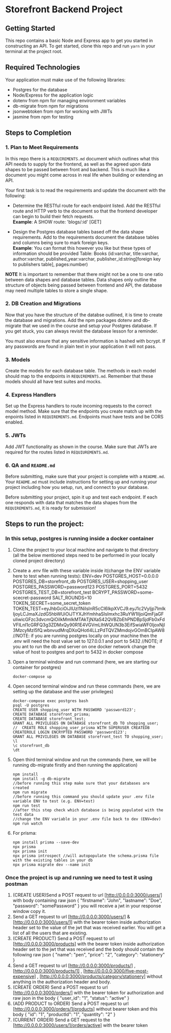 # Storefront Backend Project

## Getting Started

This repo contains a basic Node and Express app to get you started in constructing an API. To get started, clone this repo and run `yarn` in your terminal at the project root.

## Required Technologies

Your application must make use of the following libraries:

- Postgres for the database
- Node/Express for the application logic
- dotenv from npm for managing environment variables
- db-migrate from npm for migrations
- jsonwebtoken from npm for working with JWTs
- jasmine from npm for testing

## Steps to Completion

### 1. Plan to Meet Requirements

In this repo there is a `REQUIREMENTS.md` document which outlines what this API needs to supply for the frontend, as well as the agreed upon data shapes to be passed between front and backend. This is much like a document you might come across in real life when building or extending an API.

Your first task is to read the requirements and update the document with the following:

- Determine the RESTful route for each endpoint listed. Add the RESTful route and HTTP verb to the document so that the frontend developer can begin to build their fetch requests.  
  **Example**: A SHOW route: 'blogs/:id' [GET]

- Design the Postgres database tables based off the data shape requirements. Add to the requirements document the database tables and columns being sure to mark foreign keys.  
  **Example**: You can format this however you like but these types of information should be provided
  Table: Books (id:varchar, title:varchar, author:varchar, published_year:varchar, publisher_id:string[foreign key to publishers table], pages:number)

**NOTE** It is important to remember that there might not be a one to one ratio between data shapes and database tables. Data shapes only outline the structure of objects being passed between frontend and API, the database may need multiple tables to store a single shape.

### 2. DB Creation and Migrations

Now that you have the structure of the databse outlined, it is time to create the database and migrations. Add the npm packages dotenv and db-migrate that we used in the course and setup your Postgres database. If you get stuck, you can always revisit the database lesson for a reminder.

You must also ensure that any sensitive information is hashed with bcrypt. If any passwords are found in plain text in your application it will not pass.

### 3. Models

Create the models for each database table. The methods in each model should map to the endpoints in `REQUIREMENTS.md`. Remember that these models should all have test suites and mocks.

### 4. Express Handlers

Set up the Express handlers to route incoming requests to the correct model method. Make sure that the endpoints you create match up with the enpoints listed in `REQUIREMENTS.md`. Endpoints must have tests and be CORS enabled.

### 5. JWTs

Add JWT functionality as shown in the course. Make sure that JWTs are required for the routes listed in `REQUIUREMENTS.md`.

### 6. QA and `README.md`

Before submitting, make sure that your project is complete with a `README.md`. Your `README.md` must include instructions for setting up and running your project including how you setup, run, and connect to your database.

Before submitting your project, spin it up and test each endpoint. If each one responds with data that matches the data shapes from the `REQUIREMENTS.md`, it is ready for submission!

## Steps to run the project:

### In this setup, postgres is running inside a docker container

1. Clone the project to your local machine and navigate to that directory (all the below mentioned steps need to be performed in your locally cloned project directory)
2. Create a .env file with these variable inside it(change the ENV variable here to test when running tests):
   ENV=dev
   POSTGRES_HOST=0.0.0.0
   POSTGRES_DB=storefront_db
   POSTGRES_USER=shopping_user
   POSTGRES_PASSWORD=password123
   POSTGRES_PORT=5432
   POSTGRES_TEST_DB=storefront_test
   BCRYPT_PASSWORD=some-scecret-password
   SALT_ROUNDS=10
   TOKEN_SECRET=some_secret_token
   TOKEN_TEST=eyJhbGciOiJIUzI1NiIsInR5cCI6IkpXVCJ9.eyJ1c2VyIjp7ImlkIjoyLCJmaXJzdG5hbWUiOiJTYXJhYmhhaSIsImxhc3RuYW1lIjoiQmFjaGFuIiwicGFzc3dvcmQiOiIkMmIkMTAkTjNXaS42QVBZbEhPNDBpSjdFb0xFdVFILnI1cGRFQ3g3ZDMxQy90R1E4VGVmLlhWQUN3b3EifSwiaWF0IjoxNjI3MzcyMzI5fQ.wbnvudMrqDXoQHotI4LLzPdTQVZMmdojvGOmBCIpAW8
   //NOTE: if you are running postgres locally on your machine then the .env will need the host value set to 127.0.0.1 and port to 5432
   //NOTE; if you ant to run the db and server on one docker network change the value of host to postgres and port to 5432 in docker compose

3. Open a terminal window and run command (here, we are starting our container for postgres)
   ```
   docker-compose up
   ```
4. Open second terminal window and run these commands (here, we are setting up the database and the user privileges)
   ```
   docker-compose exec postgres bash
   psql -U postgres
   CREATE USER shopping_user WITH PASSWORD 'password123';
   CREATE DATABASE storefront_prisma;
   CREATE DATABASE storefront_test;
   GRANT ALL PRIVILEGES ON DATABASE storefront_db TO shopping_user;
   //  CREATE ROLE shopping_user_prisma WITH SUPERUSER CREATEDB CREATEROLE LOGIN ENCRYPTED PASSWORD 'password123';
   GRANT ALL PRIVILEGES ON DATABASE storefront_test TO shopping_user;
   \l
   \c storefront_db
   \dt
   ```
5. Open third terminal window and run the commands (here, we will be running db-migrate firstly and then running the application)
   ```
   npm install
   npm install -g db-migrate
   //before running this step make sure that your databases are created
   npm run migrate
   //before running this command you should update your .env file variable ENV to test (e.g. ENV=test)
   npm run test
   //after this step check which database is being populated with the test data
   //change the ENV variable in your .env file back to dev (ENV=dev)
   npm run watch
   ```
6. For prisma:

   ```
   npm install prisma --save-dev
   npx prisma
   npx prisma init
   npx prisma introspect //will autopopulate the schema.prisma file with the existing tables in your db
   npx prisma migrate dev --name init
   ```

### Once the project is up and running we need to test it using postman

1. (CREATE USER)Send a POST request to url [http://0.0.0.0:3000/users/] with body containing raw json
   {
   "firstname": "John",
   "lastname": "Doe",
   "password": "somePassword"
   }
   you will receive a jwt in your response window copy it.
2. Send a GET request to url [http://0.0.0.0:3000/users/] & [http://0.0.0.0:3000/users/1] with the bearer token inside authorization header set to the value of the jwt that was received earlier. You will get a list of all the users that are existing.
3. (CREATE PRODUCT) Send a POST request to url [http://0.0.0.0:3000/products] with the bearer token inside authorization header set to the jwt that was received and the body should contain the following raw json
   {
   "name": "pen",
   "price": "2",
   "category": "stationery"
   }
4. Send a GET request to url [http://0.0.0.0:3000/products/] , [http://0.0.0.0:3000/products/1] , [http://0.0.0.0:3000/five-most-expensive] , [http://0.0.0.0:3000/products/category/stationery] without anything in the authorization header and body.
5. (CREATE ORDER) Send a POST request to url [http://0.0.0.0:3000/orders/] with the bearer token for authorization and raw json in the body
   {
   "user_id": "1",
   "status": "active"
   }
6. (ADD PRODUCT to ORDER) Send a POST request to url [http://0.0.0.0:3000/orders/1/products] without bearer token and this body
   {
   "id": "1",
   "productId": "1",
   "quantity": "2"
   }
7. (CURRENT ORDER) Send a GET request to the [http://0.0.0.0:3000/users/1/orders/active] with the bearer token
